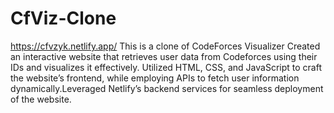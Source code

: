 # CfViz-Clone
https://cfvzyk.netlify.app/
This is a clone of CodeForces Visualizer 
Created an interactive website that retrieves user data from Codeforces using their IDs and
visualizes it effectively. Utilized HTML, CSS, and JavaScript to craft the website’s frontend, while employing APIs
to fetch user information dynamically.Leveraged Netlify’s backend services for seamless deployment of the website.
